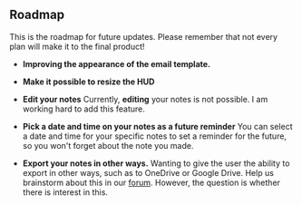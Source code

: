 ## Roadmap

This is the roadmap for future updates.
Please remember that not every plan will make it to the final product!

- **Improving the appearance of the email template.**

- **Make it possible to resize the HUD**

- **Edit your notes**
  Currently, **editing** your notes is not possible. I am working hard to add this feature.

- **Pick a date and time on your notes as a future reminder**
  You can select a date and time for your specific notes to set a reminder for the future, so you won't forget about the note you made.

- **Export your notes in other ways.**
  Wanting to give the user the ability to export in other ways, such as to OneDrive or Google Drive.
  Help us brainstorm about this in our [forum](https://www.tapatalk.com/groups/jolt/viewtopic.php?f=2&t=3). However, the question is whether there is interest in this. 
